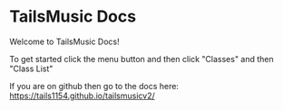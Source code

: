 # TailsMusic Docs

Welcome to TailsMusic Docs!

To get started click the menu button and then click "Classes" and then "Class List"


If you are on github then go to the docs here: https://tails1154.github.io/tailsmusicv2/

